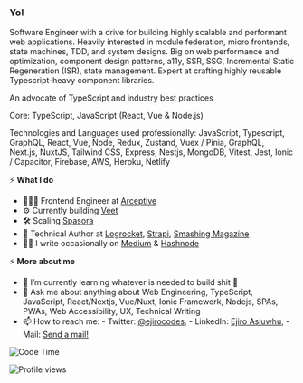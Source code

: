 ### Yo!

Software Engineer with a drive for building highly scalable and performant web applications. Heavily interested in module federation, micro frontends, state machines, TDD, and system designs.  Big on web performance and optimization, component design patterns, a11y, SSR, SSG, Incremental Static Regeneration (ISR), state management. Expert at crafting highly reusable Typescript-heavy component libraries.

An advocate of TypeScript and industry best practices

Core: TypeScript, JavaScript (React, Vue & Node.js)

Technologies and Languages used professionally: JavaScript, Typescript, GraphQL, React, Vue, Node, Redux, Zustand, Vuex / Pinia, GraphQL, Next.js, NuxtJS, Tailwind CSS, Express, Nestjs, MongoDB, Vitest, Jest, Ionic / Capacitor, Firebase, AWS, Heroku, Netlify


⚡️ **What I do**
- 👨🏽‍💻 Frontend Engineer at [Arceptive](https://arceptive.com/)
- ⚙️ Currently building [Veet](https://veethq.com/)
- 🛠 Scaling [Spasora](https://spasora.com/)
- 📝 Technical Author at [Logrocket](https://blog.logrocket.com/author/ejiroasiuwhu/), [Strapi](https://strapi.io/blog/how-to-build-an-invoice-generator-app-with-next-js-strapi-and-tailwind-css), [Smashing Magazine](https://www.smashingmagazine.com/author/ejiro-asiuwhu/)  
- ✍🏾 I write occasionally on [Medium](https://medium.com/@ejirocodes) & [Hashnode](https://ejiro.hashnode.dev/) 

⚡️ **More about me**
- 🌱 I’m currently learning whatever is needed to build shit 💪
- 💬 Ask me about anything about Web Engineering, TypeScript, JavaScript, React/Nextjs, Vue/Nuxt, Ionic Framework, Nodejs, SPAs, PWAs, Web Accessibility, UX, Technical Writing 
- 📫 How to reach me: - Twitter: [@ejirocodes](https://twitter.com/ejirocodes), - LinkedIn: [Ejiro Asiuwhu](https://www.linkedin.com/in/ejiro-asiuwhu), - Mail: [Send a mail!](mailto:ejiroasiuwhu10@gmail.com)

<!-- - ⚡ Fun fact: I love cycling 🚴🏾‍♂️ -->
<!-- - [CanIJob](http://www.canijob.com/) -->
<!-- 
<img
  src="https://cr-ss-service.azurewebsites.net/api/ScreenShot?widget=summary&username=ejirocodes&badges=2&show-avatar=false&style=--header-bg-color:%23000;--border-radius:10px" width="700"
/>
 -->
![Code Time](https://img.shields.io/endpoint?style=flat&url=https://codetime-api.datreks.com/badge/1871?logoColor=white%26project=%26recentMS=0%26showProject=false)

![Profile views](https://gpvc.arturio.dev/ejirocodes)
